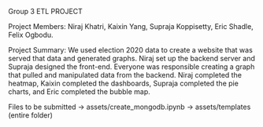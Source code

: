 Group 3 ETL PROJECT

Project Members:
Niraj Khatri,
Kaixin Yang,
Supraja Koppisetty,
Eric Shadle,
Felix Ogbodu.

Project Summary:
We used election 2020 data to create a website that was served that data and generated graphs. Niraj set up the backend server and Supraja designed the front-end. Everyone was responsible creating a graph that pulled and manipulated data from the backend.
Niraj completed the heatmap, Kaixin completed the dashboards, Supraja completed the pie charts, and Eric completed the bubble map.

Files to be submitted
-> assets/create_mongodb.ipynb
-> assets/templates (entire folder)
